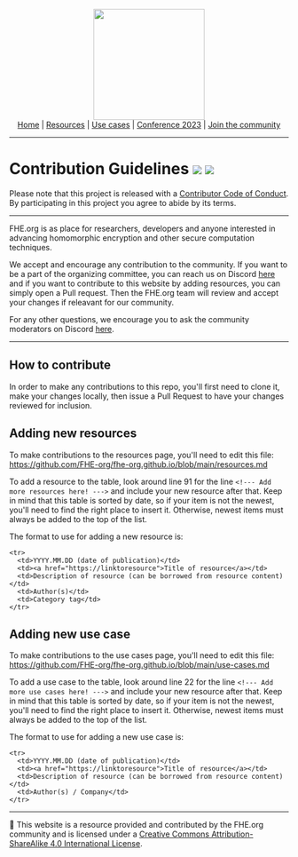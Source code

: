 <!-- Main header navigation -->
<p align="center">
  <img width="200" src="https://user-images.githubusercontent.com/5758427/180978488-db825482-5a58-4c7c-9589-c494a6f0be04.png"><br/>
  <a href="https://fhe-org.github.io">Home</a> | <a href="https://fhe-org.github.io/resources">Resources</a> | <a href="https://fhe-org.github.io/resources/use-cases">Use cases</a> | <a href="https://fhe-org.github.io/conferences/conference-2023/home">Conference 2023</a> | <a href="https://fhe-org.github.io/community">Join the community</a>
</p>
<hr/>
<!-- /Main header navigation -->

# Contribution Guidelines <img src="https://img.shields.io/github/contributors/fhe-org/fhe-org">  <img src="https://img.shields.io/github/last-commit/fhe-org/fhe-org">

Please note that this project is released with a [Contributor Code of Conduct](code-of-conduct.md). By participating in this project you agree to abide by its terms.

---

FHE.org is as place for researchers, developers and anyone interested in advancing homomorphic encryption and other secure computation techniques.

We accept and encourage any contribution to the community. If you want to be a part of the organizing committee, you can reach us on Discord [here](https://discord.fhe.org) and if you want to contribute to this website by adding resources, you can simply open a Pull request. Then the FHE.org team will review and accept your changes if releavant for our community.

For any other questions, we encourage you to ask the community moderators on Discord [here](https://discord.fhe.org).

---

## How to contribute

In order to make any contributions to this repo, you'll first need to clone it, make your changes locally, then issue a Pull Request to have your changes reviewed for inclusion.



## Adding new resources

To make contributions to the resources page, you'll need to edit this file: https://github.com/FHE-org/fhe-org.github.io/blob/main/resources.md

To add a resource to the table, look around line 91 for the line `<!--- Add more resources here! --->` and include your new resource after that. Keep in mind that this table is sorted by date, so if your item is not the newest, you'll need to find the right place to insert it. Otherwise, newest items must always be added to the top of the list.

The format to use for adding a new resource is:

    <tr>
      <td>YYYY.MM.DD (date of publication)</td>
      <td><a href="https://linktoresource">Title of resource</a></td>
      <td>Description of resource (can be borrowed from resource content)</td>
      <td>Author(s)</td>
      <td>Category tag</td>
    </tr>




## Adding new use case

To make contributions to the use cases page, you'll need to edit this file: https://github.com/FHE-org/fhe-org.github.io/blob/main/use-cases.md

To add a use case to the table, look around line 22 for the line `<!--- Add more use cases here! --->` and include your new resource after that. Keep in mind that this table is sorted by date, so if your item is not the newest, you'll need to find the right place to insert it. Otherwise, newest items must always be added to the top of the list.

The format to use for adding a new use case is:

    <tr>
      <td>YYYY.MM.DD (date of publication)</td>
      <td><a href="https://linktoresource">Title of resource</a></td>
      <td>Description of resource (can be borrowed from resource content)</td>
      <td>Author(s) / Company</td>
    </tr>

<!--- Footer --->
<hr/>
💙 This website is a resource provided and contributed by the FHE.org community and is licensed under a <a rel="license" href="http://creativecommons.org/licenses/by-sa/4.0/">Creative Commons Attribution-ShareAlike 4.0 International License</a>. 

